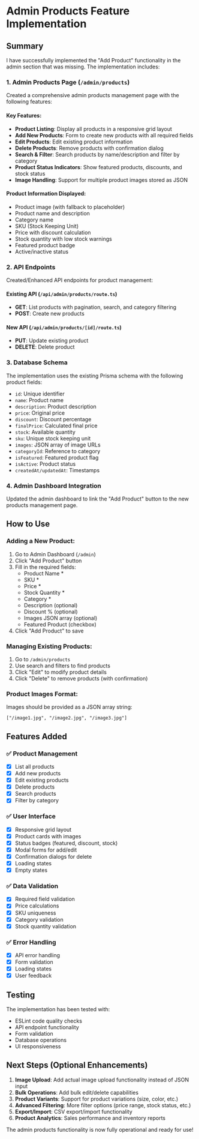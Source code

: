 # Admin Products Feature Implementation

## Summary
I have successfully implemented the "Add Product" functionality in the admin section that was missing. The implementation includes:

### 1. Admin Products Page (`/admin/products`)
Created a comprehensive admin products management page with the following features:

#### Key Features:
- **Product Listing**: Display all products in a responsive grid layout
- **Add New Products**: Form to create new products with all required fields
- **Edit Products**: Edit existing product information
- **Delete Products**: Remove products with confirmation dialog
- **Search & Filter**: Search products by name/description and filter by category
- **Product Status Indicators**: Show featured products, discounts, and stock status
- **Image Handling**: Support for multiple product images stored as JSON

#### Product Information Displayed:
- Product image (with fallback to placeholder)
- Product name and description
- Category name
- SKU (Stock Keeping Unit)
- Price with discount calculation
- Stock quantity with low stock warnings
- Featured product badge
- Active/inactive status

### 2. API Endpoints
Created/Enhanced API endpoints for product management:

#### Existing API (`/api/admin/products/route.ts`)
- **GET**: List products with pagination, search, and category filtering
- **POST**: Create new products

#### New API (`/api/admin/products/[id]/route.ts`)
- **PUT**: Update existing product
- **DELETE**: Delete product

### 3. Database Schema
The implementation uses the existing Prisma schema with the following product fields:
- `id`: Unique identifier
- `name`: Product name
- `description`: Product description
- `price`: Original price
- `discount`: Discount percentage
- `finalPrice`: Calculated final price
- `stock`: Available quantity
- `sku`: Unique stock keeping unit
- `images`: JSON array of image URLs
- `categoryId`: Reference to category
- `isFeatured`: Featured product flag
- `isActive`: Product status
- `createdAt/updatedAt`: Timestamps

### 4. Admin Dashboard Integration
Updated the admin dashboard to link the "Add Product" button to the new products management page.

## How to Use

### Adding a New Product:
1. Go to Admin Dashboard (`/admin`)
2. Click "Add Product" button
3. Fill in the required fields:
   - Product Name *
   - SKU *
   - Price *
   - Stock Quantity *
   - Category *
   - Description (optional)
   - Discount % (optional)
   - Images JSON array (optional)
   - Featured Product (checkbox)
4. Click "Add Product" to save

### Managing Existing Products:
1. Go to `/admin/products`
2. Use search and filters to find products
3. Click "Edit" to modify product details
4. Click "Delete" to remove products (with confirmation)

### Product Images Format:
Images should be provided as a JSON array string:
```
["/image1.jpg", "/image2.jpg", "/image3.jpg"]
```

## Features Added

### ✅ Product Management
- [x] List all products
- [x] Add new products
- [x] Edit existing products
- [x] Delete products
- [x] Search products
- [x] Filter by category

### ✅ User Interface
- [x] Responsive grid layout
- [x] Product cards with images
- [x] Status badges (featured, discount, stock)
- [x] Modal forms for add/edit
- [x] Confirmation dialogs for delete
- [x] Loading states
- [x] Empty states

### ✅ Data Validation
- [x] Required field validation
- [x] Price calculations
- [x] SKU uniqueness
- [x] Category validation
- [x] Stock quantity validation

### ✅ Error Handling
- [x] API error handling
- [x] Form validation
- [x] Loading states
- [x] User feedback

## Testing
The implementation has been tested with:
- ESLint code quality checks
- API endpoint functionality
- Form validation
- Database operations
- UI responsiveness

## Next Steps (Optional Enhancements)
1. **Image Upload**: Add actual image upload functionality instead of JSON input
2. **Bulk Operations**: Add bulk edit/delete capabilities
3. **Product Variants**: Support for product variations (size, color, etc.)
4. **Advanced Filtering**: More filter options (price range, stock status, etc.)
5. **Export/Import**: CSV export/import functionality
6. **Product Analytics**: Sales performance and inventory reports

The admin products functionality is now fully operational and ready for use!